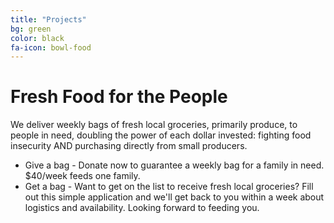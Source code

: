 ```yaml
---
title: "Projects"
bg: green
color: black
fa-icon: bowl-food
---
```


# Fresh Food for the People

We deliver weekly bags of fresh local groceries, primarily produce, to
people in need, doubling the power of each dollar invested: fighting
food insecurity AND purchasing directly from small producers.

* Give a bag - Donate now to guarantee a weekly bag for a family in need. $40/week feeds one family.
* Get a bag - Want to get on the list to receive fresh local groceries? Fill out this simple application and we'll get back to you within a week about logistics and availability. Looking forward to feeding you.